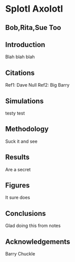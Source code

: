 # Splotl Axolotl
## Bob,Rita,Sue Too
## Introduction

Blah blah blah

## Citations
Ref1: Dave Null
Ref2: Big Barry

## Simulations

testy test

## Methodology

Suck it and see

## Results

Are a secret

## Figures

It sure does

## Conclusions

Glad doing this from notes

## Acknowledgements

Barry Chuckle
